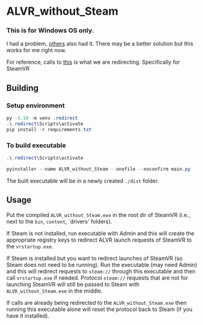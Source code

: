 # ALVR_without_Steam

### This is for Windows OS only.

I had a problem, [others](https://github.com/alvr-org/ALVR/issues/2412) also had it. There may be a better solution but this works for me right now.

For reference, calls to [this](https://developer.valvesoftware.com/wiki/Steam_browser_protocol) is what we are redirecting. Specifically for SteamVR

## Building

### Setup environment
```PowerShell
py -3.10 -m venv .redirect
.\.redirect\Scripts\activate
pip install -r requirements.txt
```

### To build executable
```Powershell
.\.redirect\Scripts\activate

pyinstaller --name ALVR_without_Steam --onefile --noconfirm main.py
```
The built executable will be in a newly created `./dist` folder.

## Usage

Put the compiled `ALVR_without_Steam.exe` in the root dir of SteamVR (i.e., next to the `bin`, `content`, `drivers' folders).

If Steam is not installed, run executable with Admin and this will create the appropriate registry keys to redirect ALVR launch requests of SteamVR to the `vrstartup.exe`.

If Steam is installed but you want to redirect launches of SteamVR (so Steam does not need to be running). Run the executable (may need Admin) and this will redirect requests to `steam://` through this executable and then call `vrstartup.exe` if needed. Protocol `steam://` requests that are not for launching SteamVR will still be passed to Steam with `ALVR_without_Steam.exe` in the middle.

If calls are already being redirected to the `ALVR_without_Steam.exe` then running this executable alone will reset the protocol back to Steam (if you have it installed).